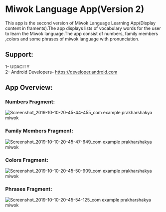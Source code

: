 # Miwok Language App(Version 2)
This app is the second version of Miwok Language Learning App(Display content in framents).The app displays lists of vocabulary words for the user to learn the Miwok language.The app consist of numbers, family members ,colors and some phrases of miwok language with pronunciation. 

## Support:
1- UDACITY<br>
2- Android Developers- https://developer.android.com

## App Overview:
### Numbers Fragment:
![Screenshot_2019-10-10-20-45-44-455_com example prakharshakya miwok](https://user-images.githubusercontent.com/42642799/66582554-a01b9380-eb9f-11e9-83fa-b7d81eafa458.png)
<br>
### Family Members Fragment:
![Screenshot_2019-10-10-20-45-47-649_com example prakharshakya miwok](https://user-images.githubusercontent.com/42642799/66582744-e40e9880-eb9f-11e9-973e-3cec5ac4931c.png)
<br>
### Colors Fragment:
![Screenshot_2019-10-10-20-45-50-909_com example prakharshakya miwok](https://user-images.githubusercontent.com/42642799/66582805-fa1c5900-eb9f-11e9-9f0b-ead0396bbd22.png)
<br>
### Phrases Fragment:
![Screenshot_2019-10-10-20-45-54-125_com example prakharshakya miwok](https://user-images.githubusercontent.com/42642799/66582873-0dc7bf80-eba0-11e9-937a-a5e9b91ed978.png)
